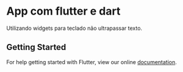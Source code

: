 # App com flutter e dart

Utilizando widgets para teclado não ultrapassar texto.


## Getting Started

For help getting started with Flutter, view our online
[documentation](https://flutter.io/).
